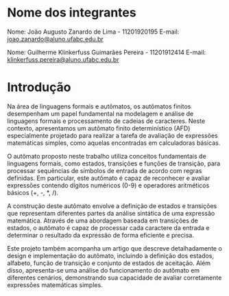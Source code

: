 # Nome dos integrantes
Nome: João Augusto Zanardo de Lima - 11201920195
E-mail: joao.zanardo@aluno.ufabc.edu.br

Nome: Guilherme Klinkerfuss Guimarães Pereira - 11201912414
E-mail: klinkerfuss.pereira@aluno.ufabc.edu.br

# Introdução

Na área de linguagens formais e autômatos, os autômatos finitos desempenham um papel fundamental na modelagem e análise de linguagens formais e processamento de cadeias de caracteres. Neste contexto, apresentamos um autômato finito determinístico (AFD) especialmente projetado para realizar a tarefa de avaliação de expressões matemáticas simples, como aquelas encontradas em calculadoras básicas.

O autômato proposto neste trabalho utiliza conceitos fundamentais de linguagens formais, como estados, transições e funções de transição, para processar sequências de símbolos de entrada de acordo com regras definidas. Em particular, este autômato é capaz de reconhecer e avaliar expressões contendo dígitos numéricos (0-9) e operadores aritméticos básicos (+, -, *, /).

A construção deste autômato envolve a definição de estados e transições que representam diferentes partes da análise sintática de uma expressão matemática. Através de uma abordagem baseada em transições de estados, o autômato é capaz de processar cada caractere da entrada e determinar o resultado da expressão de forma eficiente e precisa.

Este projeto também acompanha um artigo que descreve detalhadamente o design e implementação do autômato, incluindo a definição dos estados, alfabeto, função de transição e conjunto de estados de aceitação. Além disso, apresenta-se uma análise do funcionamento do autômato em diferentes cenários, demonstrando sua capacidade de avaliar corretamente expressões matemáticas simples.

